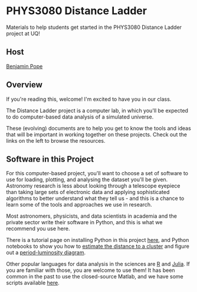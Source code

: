 # PHYS3080 Distance Ladder

Materials to help students get started in the PHYS3080 Distance Ladder project at UQ!

## Host

[Benjamin Pope](https://benjaminpope.github.io/)

## Overview

If you're reading this, welcome! I'm excited to have you in our class.

The Distance Ladder project is a computer lab, in which you'll be expected to do computer-based data analysis of a simulated universe. 

These (evolving) documents are to help you get to know the tools and ideas that will be important in working together on these projects. Check out the links on the left to browse the resources.

## Software in this Project

For this computer-based project, you'll want to choose a set of software to use for loading, plotting, and analysing the dataset you'll be given. Astronomy research is less about looking through a telescope eyepiece than taking large sets of electronic data and applying sophisticated algorithms to better understand what they tell us - and this is a chance to learn some of the tools and approaches we use in research.

Most astronomers, physicists, and data scientists in academia and the private sector write their software in Python, and this is what we recommend you use here. 

There is a tutorial page on installing Python in this project [here](software), and Python notebooks to show you how to [estimate the distance to a cluster](notebooks/hr_diagram) and figure out a [period-luminosity diagram](notebooks/lombscargle_example/). 

Other popular languages for data analysis in the sciences are [R](https://www.r-project.org/) and [Julia](https://julialang.org/). If you are familiar with those, you are welcome to use them! It has been common in the past to use the closed-source Matlab, and we have some scripts available [here](matlab). 